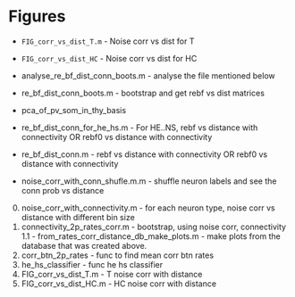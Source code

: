 # Figures
- `FIG_corr_vs_dist_T.m` - Noise corr vs dist for T
- `FIG_corr_vs_dist_HC` - Noise corr vs dist for HC

- analyse_re_bf_dist_conn_boots.m - analyse the file mentioned below
- re_bf_dist_conn_boots.m - bootstrap and get rebf vs dist matrices
- pca_of_pv_som_in_thy_basis
- re_bf_dist_conn_for_he_hs.m - For HE..NS, rebf vs distance with connectivity OR rebf0 vs distance with connectivity
- re_bf_dist_conn.m - rebf vs distance with connectivity OR rebf0 vs distance with connectivity
- noise_corr_with_conn_shufle.m.m - shuffle neuron labels and see the conn prob vs distance
0. noise_corr_with_connectivity.m - for each neuron type, noise corr vs distance with different bin size
1. connectivity_2p_rates_corr.m - bootstrap, using noise corr, connectivity
1.1 - from_rates_corr_distance_db_make_plots.m - make plots from the database that was created above.
2. corr_btn_2p_rates - func to find mean corr btn rates
3. he_hs_classifier - func he hs classifier
4. FIG_corr_vs_dist_T.m - T noise corr with distance
5. FIG_corr_vs_dist_HC.m - HC noise corr with distance